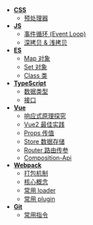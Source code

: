 <!--
 * @Author: 刘晨曦
 * @Date: 2021-02-07 10:06:45
 * @LastEditTime: 2021-10-18 20:12:21
 * @LastEditors: Please set LastEditors
 * @Description: In User Settings Edit
 * @FilePath: \docsify-blog-master\docs\_siderbar.md
-->

- [**CSS**](css/)
  - [预处理器](css/pre-processor)
- [**JS**](js/)
  - [事件循环 (Event Loop)](js/event-loop)
  - [深拷贝 & 浅拷贝](js/copy)
- [**ES**](es/)
  - [Map 对象](es/map)
  - [Set 对象](es/set)
  - [Class 类](es/class)
- [**TypeScript**](ts/)
  - [数据类型](ts/data-type)
  - [接口](ts/interface)
- [**Vue**](vue/)
  - [响应式原理探究](vue/reactivity)
  - [Vue2 最佳实践](vue/best-practice)
  - [Props 传值](vue/props-sync)
  - [Store 数据存储](vue/store)
  - [Router 路由传参](vue/router)
  - [Composition-Api](vue/composition-api)
- [**Webpack**](webpack/)
  - [打包机制](webpack/mechanism)
  - [核心概念](webpack/core)
  - [常用 loader](webpack/loader)
  - [常用 plugin](webpack/plugin)
- [**Git**](git/)
  - [常用指令](git/instruction)
